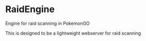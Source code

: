 # RaidEngine
Engine for raid scanning in PokemonGO

This is designed to be a lightweight webserver for raid scanning
